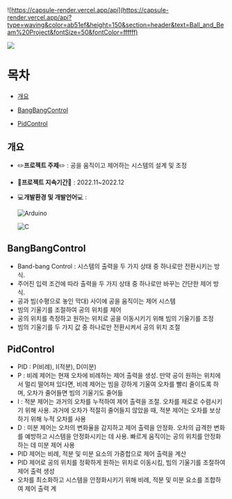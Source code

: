 ![https://capsule-render.vercel.app/api](https://capsule-render.vercel.app/api?type=waving&color=ab51ef&height=150&section=header&text=Ball_and_Beam%20Project&fontSize=50&fontColor=ffffff)


<a href="https://youtu.be/9qptE6XTPzs"><img src="https://studio.youtube.com/video/EEtzcdL9Sp0/edit?style=for-the-badge&logo=youtube&logoColor=white&link=https://youtu.be/9qptE6XTPzs"></a>



# **목차**
- [개요](#개요)
  
- [BangBangControl](#BangBangControl)

- [PidControl](#PidControl)

## **개요**
- ✏️**프로젝트 주제**✏️ : 공을 움직이고 제어하는 시스템의 설계 및 조정
- 📆**프로젝트 지속기간**📆 : 2022.11~2022.12
- 💻**개발환경 및 개발언어**💻 :
  
  ![Arduino](https://img.shields.io/badge/-Arduino-00979D?style=for-the-badge&logo=Arduino&logoColor=white)

  ![C](https://img.shields.io/badge/c-%2300599C.svg?style=for-the-badge&logo=c&logoColor=white)
  
  
## **BangBangControl**
- Band-bang Control : 시스템의 출력을 두 가지 상태 중 하나로만 전환시키는 방식.
- 주어진 입력 조건에 따라 출력을 두 가지 상태 중 하나로만 바꾸는 간단한 제어 방식.
- 공과 빔(수평으로 놓인 막대) 사이에 공을 움직이는 제어 시스템
- 빔의 기울기를 조절하여 공의 위치를 제어
- 공의 위치를 측정하고 원하는 위치로 공을 이동시키기 위해 빔의 기울기를 조정
- 빔의 기울기를 두 가지 값 중 하나로만 전환시켜서 공의 위치 조절


## **PidControl**
- PID : P(비례), I(적분), D(미분)
- P : 비례 제어는 현재 오차에 비례하는 제어 출력을 생성. 만약 공이 원하는 위치에서 멀리 떨어져 있다면, 비례 제어는 빔을 강하게 기울여 오차를 빨리 줄이도록 하며, 오차가 줄어들면 빔의 기울기도 줄어듦
- I : 적분 제어는 과거의 오차를 누적하여 제어 출력을 조절. 오차를 제로로 수렴시키기 위해 사용. 과거에 오차가 적절히 줄어들지 않았을 때, 적분 제어는 오차를 보상하기 위해 누적 오차를 사용
- D : 미분 제어는 오차의 변화율을 감지하고 제어 출력을 안정화. 오차의 급격한 변화를 예방하고 시스템을 안정화시키는 데 사용. 빠르게 움직이는 공의 위치를 안정화하는 데 미분 제어 사용
- PID 제어는 비례, 적분 및 미분 요소의 가중합으로 제어 출력을 계산
- PID 제어로 공의 위치를 정확하게 원하는 위치로 이동시킴, 빔의 기울기를 조절하여 제어 출력 생성
- 오차를 최소화하고 시스템을 안정화시키기 위해 비례, 적분 및 미분 요소를 조합하여 제어 출력 계

